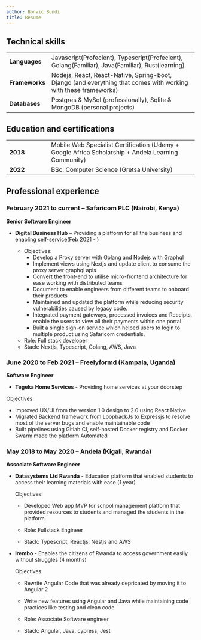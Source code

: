 ```yaml
---
author: Bonvic Bundi
title: Resume
---
```


<style>
    thead {
        display:none;
    }
    tbody tr td:first-child {
        width: 6em;
        font-weight: bold;
    }
    table, tr, td {
        border: none !important;
    }
</style>

## Technical skills

|            |                                                                                        |
| ---------- | -------------------------------------------------------------------------------------- |
| Languages  | Javascript(Profecient), Typescript(Profecient), Golang(Familiar), Java(Familiar), Rust(learning)                                 |
| Frameworks | Nodejs, React, React-Native, Spring-boot, Django (and everything that comes with working with these frameworks) |
| Databases  | Postgres & MySql (professionally), Sqlite & MongoDB (personal projects)                |

## Education and certifications

|      |                                                                                                     |
| ---- | --------------------------------------------------------------------------------------------------- |
| 2018 | Mobile Web Specialist Certification (Udemy + Google Africa Scholarship + Andela Learning Community) |
| 2022 | BSc. Computer Science (Gretsa University)                                                           |

## Professional experience

### February 2021 to current –  Safaricom PLC (Nairobi, Kenya)

**Senior Software Engineer**

- **Digital Business Hub** – Providing a platform for all the business and enabling self-service(Feb 2021 - )

  - Objectives:
    - Develop a Proxy server with Golang and Nodejs with Graphql
    - Implement views using Nextjs and update client to consume the proxy server graphql apis
    - Convert the front-end to utilise micro-frontend architecture for ease working with distributed teams
    - Document to enable engineers from different teams to onboard their products
    - Maintained and updated the platform while reducing security vulnerabilities caused by legacy code.
    - Integrated payment gateways, processed invoices and Receipts, enable the users to view all their payments within one portal
    - Built a single sign-on service which helped users to login to multiple product using Safaricom credentials.
  - Role: Full stack developer
  - Stack: Nextjs, Typescript, Golang, AWS, Java

### June 2020 to Feb 2021 – Freelyformd (Kampala, Uganda)
**Software Engineer**

- **Tegeka Home Services** - Providing home services at your doorstep

Objectives:
- Improved UX/UI from the version 1.0 design to 2.0 using React Native
- Migrated Backend framework from LoopbackJs to Expressjs to resolve most of the server bugs and enable maintainable code
- Built pipelines using Gitlab CI, self-hosted Docker registry and Docker Swarm made the platform Automated

### May 2018 to May 2020 – Andela (Kigali, Rwanda)

**Associate Software Engineer**

- **Datasystems Ltd Rwanda** - Education platform that enabled students to access their learning materials with ease (1 year)

    Objectives:
    -  Developed Web app MVP for school management platform that provided resources to students and managed the students in the platform.
    
  - Role: Fullstack Engineer
  - Stack: Typescript, Reactjs, Nestjs and AWS

- **Irembo** - Enables the citizens of Rwanda to access government easily without struggles (4 months)

    Objectives:
    -  Rewrite Angular Code that was already depricated by moving it to Angular 2
    - Write new features using Angular and Java while maintaining code practices like testing and clean code
    
  - Role: Associate Software engineer
  - Stack: Angular, Java, cypress, Jest


